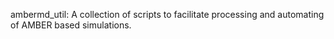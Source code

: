 
ambermd_util: A collection of scripts to facilitate processing and automating of AMBER based simulations.


